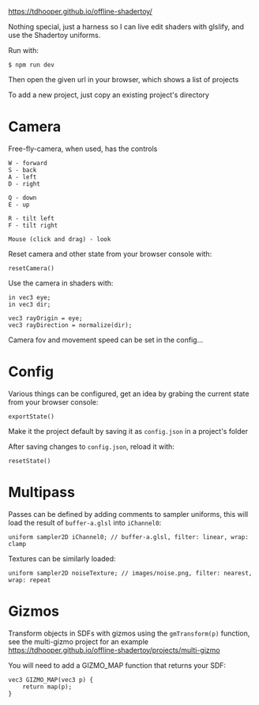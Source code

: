 https://tdhooper.github.io/offline-shadertoy/

Nothing special, just a harness so I can live edit shaders with glslify, and use the Shadertoy uniforms.

Run with:

    $ npm run dev

Then open the given url in your browser, which shows a list of projects

To add a new project, just copy an existing project's directory

# Camera

Free-fly-camera, when used, has the controls

	W - forward
	S - back
	A - left
	D - right

	Q - down
	E - up

	R - tilt left
	F - tilt right

	Mouse (click and drag) - look

Reset camera and other state from your browser console with:

	resetCamera()

Use the camera in shaders with:

	in vec3 eye;
	in vec3 dir;

	vec3 rayOrigin = eye;
  	vec3 rayDirection = normalize(dir);

Camera fov and movement speed can be set in the config...

# Config

Various things can be configured, get an idea by grabing the current state from your browser console:
 
	exportState()

Make it the project default by saving it as `config.json` in a project's folder

After saving changes to `config.json`, reload it with:

 	resetState()

# Multipass

Passes can be defined by adding comments to sampler uniforms, this will load the result of `buffer-a.glsl` into `iChannel0`:

	uniform sampler2D iChannel0; // buffer-a.glsl, filter: linear, wrap: clamp

Textures can be similarly loaded:

	uniform sampler2D noiseTexture; // images/noise.png, filter: nearest, wrap: repeat

# Gizmos

Transform objects in SDFs with gizmos using the `gmTransform(p)` function, see the multi-gizmo project for an example https://tdhooper.github.io/offline-shadertoy/projects/multi-gizmo

You will need to add a GIZMO_MAP function that returns your SDF:

	vec3 GIZMO_MAP(vec3 p) {
 		return map(p);
	}
